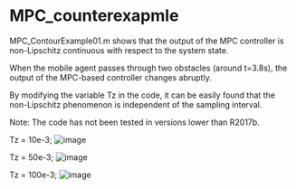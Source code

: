 # MPC_counterexapmle

MPC_ContourExample01.m shows that the output of the MPC controller is non-Lipschitz continuous with respect to the system state.

When the mobile agent passes through two obstacles (around t=3.8s), the output of the MPC-based controller changes abruptly.

By modifying the variable Tz in the code, it can be easily found that the non-Lipschitz phenomenon is independent of the sampling interval.

Note: The code has not been tested in versions lower than R2017b.

Tz = 10e-3;
![image](https://user-images.githubusercontent.com/28443522/174713563-62c1eca8-6509-4c0d-8f5d-11ee46b26bb2.png)

Tz = 50e-3;
![image](https://user-images.githubusercontent.com/28443522/174713146-258fc8a3-66f0-4e1a-9977-b9d843fbebf2.png)

Tz = 100e-3;
![image](https://user-images.githubusercontent.com/28443522/174713255-8cd80172-5f0c-45a5-a70c-8dac46cf757e.png)
